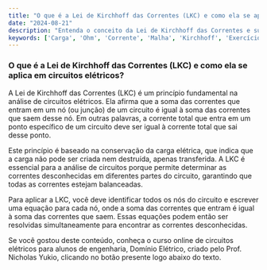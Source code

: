 ```yaml
---
title: "O que é a Lei de Kirchhoff das Correntes (LKC) e como ela se aplica em circuitos elétricos?"
date: "2024-08-21"
description: "Entenda o conceito da Lei de Kirchhoff das Correntes e sua aplicação em circuitos elétricos."
keywords: ['Carga', 'Ohm', 'Corrente', 'Malha', 'Kirchhoff', 'Exercício', 'Tensão']
---
```


### O que é a Lei de Kirchhoff das Correntes (LKC) e como ela se aplica em circuitos elétricos?

A Lei de Kirchhoff das Correntes (LKC) é um princípio fundamental na análise de circuitos elétricos. Ela afirma que a soma das correntes que entram em um nó (ou junção) de um circuito é igual à soma das correntes que saem desse nó. Em outras palavras, a corrente total que entra em um ponto específico de um circuito deve ser igual à corrente total que sai desse ponto.

Este princípio é baseado na conservação da carga elétrica, que indica que a carga não pode ser criada nem destruída, apenas transferida. A LKC é essencial para a análise de circuitos porque permite determinar as correntes desconhecidas em diferentes partes do circuito, garantindo que todas as correntes estejam balanceadas.

Para aplicar a LKC, você deve identificar todos os nós do circuito e escrever uma equação para cada nó, onde a soma das correntes que entram é igual à soma das correntes que saem. Essas equações podem então ser resolvidas simultaneamente para encontrar as correntes desconhecidas.

Se você gostou deste conteúdo, conheça o curso online de circuitos elétricos para alunos de engenharia, Domínio Elétrico, criado pelo Prof. Nicholas Yukio, clicando no botão presente logo abaixo do texto.
